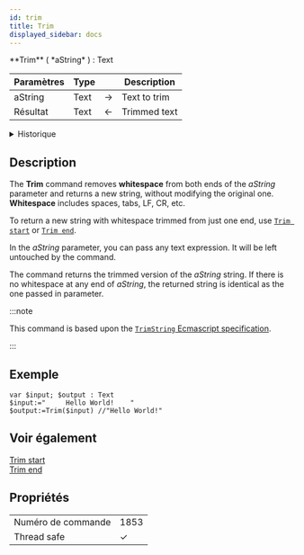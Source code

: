 ```yaml
---
id: trim
title: Trim
displayed_sidebar: docs
---
```


<!--REF #_command_.Trim.Syntax-->**Trim** ( *aString* ) : Text<!-- END REF-->

<!--REF #_command_.Trim.Params-->

| Paramètres | Type |                             | Description  |
| ---------- | ---- | --------------------------- | ------------ |
| aString    | Text | &#8594; | Text to trim |
| Résultat   | Text | &#8592; | Trimmed text |

<!-- END REF-->

<details><summary>Historique</summary>

| Release | Modifications |
| ------- | ------------- |
| 21      | Ajout         |

</details>

## Description

The **Trim** command <!--REF #_command_.Trim.Summary--> removes **whitespace** from both ends of the *aString* parameter and returns a new string, without modifying the original one.<!-- END REF--> **Whitespace** includes spaces, tabs, LF, CR, etc.

To return a new string with whitespace trimmed from just one end, use [`Trim start`](./trim-start.md) or [`Trim end`](./trim-end.md).

In the *aString* parameter, you can pass any text expression. It will be left untouched by the command.

The command returns the trimmed version of the *aString* string. If there is no whitespace at any end of *aString*, the returned string is identical as the one passed in parameter.

:::note

This command is based upon the [`TrimString` Ecmascript specification](https://tc39.es/ecma262/multipage/text-processing.html#sec-trimstring).

:::

## Exemple

```4d
var $input; $output : Text
$input:="     Hello World!    "
$output:=Trim($input) //"Hello World!"
```

## Voir également

[Trim start](./trim-start.md)\
[Trim end](./trim-end.md)

## Propriétés

|                    |                             |
| ------------------ | --------------------------- |
| Numéro de commande | 1853                        |
| Thread safe        | &check; |


